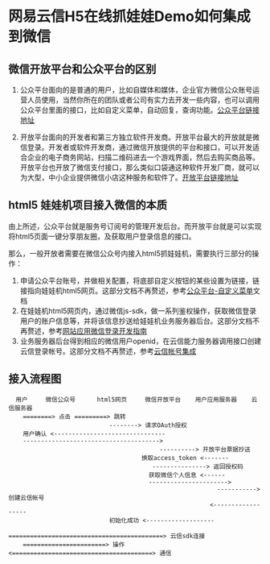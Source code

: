 # 网易云信H5在线抓娃娃Demo如何集成到微信
## 微信开放平台和公众平台的区别

1. 公众平台面向的是普通的用户，比如自媒体和媒体，企业官方微信公众账号运营人员使用，当然你所在的团队或者公司有实力去开发一些内容，也可以调用公众平台里面的接口，比如自定义菜单，自动回复，查询功能。[公众平台链接地址](https://mp.weixin.qq.com)

2. 开放平台面向的开发者和第三方独立软件开发商。开放平台最大的开放就是微信登录。开发者或软件开发商，通过微信开放提供的平台和接口，可以开发适合企业的电子商务网站，扫描二维码进去一个游戏界面，然后去购买商品等。开放平台也开放了微信支付接口，那么类似口袋通这种软件开发厂商，就可以为大型，中小企业提供微信小店这种服务和软件了。[开放平台链接地址](https://open.weixin.qq.com)

## html5 娃娃机项目接入微信的本质

由上所述，公众平台就是服务号订阅号的管理开发后台。而开放平台就是可以实现将html5页面一键分享朋友圈，及获取用户登录信息的接口。

那么，一般开放者需要在微信公众号内接入html5抓娃娃机，需要执行三部分的操作：
1. 申请公众平台账号，并做相关配置，将底部自定义按钮的某些设置为链接，链接指向娃娃机html5网页。这部分文档不再赘述，参考[公众平台-自定义菜单](https://mp.weixin.qq.com/wiki?t=resource/res_main&id=mp1421141013)文档
2. 在娃娃机html5网页内，通过微信js-sdk，做一系列鉴权操作，获取微信登录用户的账户信息等，并将该信息抄送给娃娃机业务服务器后台。这部分文档不再赘述，参考[网站应用微信登录开发指南](https://open.weixin.qq.com/cgi-bin/showdocument?action=dir_list&t=resource/res_list&verify=1&id=open1419316505&token=&lang=zh_CN)
3. 业务服务器后台得到相应的微信用户openid，在云信能力服务器调用接口创建云信登录帐号。这部分文档不再赘述，参考[云信帐号集成](http://dev.netease.im/docs/product/IM%E5%8D%B3%E6%97%B6%E9%80%9A%E8%AE%AF/%E6%9C%8D%E5%8A%A1%E7%AB%AFAPI%E6%96%87%E6%A1%A3/%E7%BD%91%E6%98%93%E4%BA%91%E9%80%9A%E4%BF%A1ID)

## 接入流程图
``` graph
  用户     微信公众号      html5网页     微信开放平台    用户应用服务器    云信服务器
    ========> 点击 =========> 跳转
                            --------> 请求OAuth授权
    用户确认 <-------------------------------
    -------------------------------------->
                                          ----------> 开放平台票据抄送
                                     换取access_token <-------
                                        ---------------> 返回授权码
                                       获取微信个人信息 <------
                                       ---------------------->
                                                          -----------> 创建云信帐号
                                                        <------------------
                            初始化成功 <-------------------
                            ===========================================> 云信sdk连接
    =======================> 操作 <=======================================> 通信                
```
